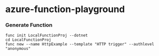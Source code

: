# azure-function-playground

### Generate Function
```ssh
func init LocalFunctionProj --dotnet
cd LocalFunctionProj
func new --name HttpExample --template "HTTP trigger" --authlevel "anonymous"
```